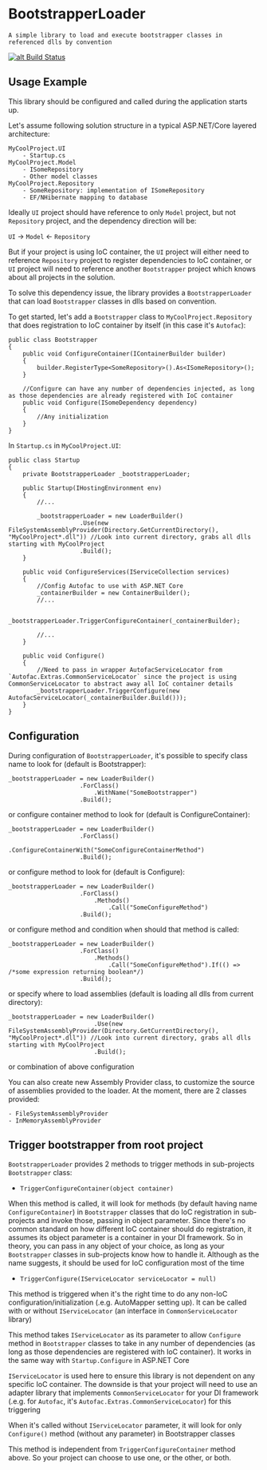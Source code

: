 # BootstrapperLoader
```
A simple library to load and execute bootstrapper classes in referenced dlls by convention
```

[![alt Build Status](https://ci.appveyor.com/api/projects/status/github/hpcsc/Sharpenter.BootstrapperLoader?branch=master&retina=true "Build Status")](https://ci.appveyor.com/project/hpcsc87/Sharpenter-BootstrapperLoader)

## Usage Example

This library should be configured and called during the application starts up.

Let's assume following solution structure in a typical ASP.NET/Core layered architecture:
```
MyCoolProject.UI
    - Startup.cs
MyCoolProject.Model
    - ISomeRepository
    - Other model classes
MyCoolProject.Repository
    - SomeRepository: implementation of ISomeRepository
    - EF/NHibernate mapping to database
```

Ideally `UI` project should have reference to only `Model` project, but not `Repository` project, and the dependency direction will be: 

`UI` -> `Model` <- `Repository`

But if your project is using IoC container, the `UI` project will either need to reference `Repository` project to register dependencies to IoC container, or `UI` project will need to reference another `Bootstrapper` project which knows about all projects in the solution.

To solve this dependency issue, the library provides a `BootstrapperLoader` that can load `Bootstrapper` classes in dlls based on convention.

To get started, let's add a `Bootstrapper` class to `MyCoolProject.Repository` that does registration to IoC container by itself (in this case it's `Autofac`):

```
public class Bootstrapper
{
    public void ConfigureContainer(IContainerBuilder builder)
    {
        builder.RegisterType<SomeRepository>().As<ISomeRepository>();
    }

    //Configure can have any number of dependencies injected, as long as those dependencies are already registered with IoC container
    public void Configure(ISomeDependency dependency)
    {
        //Any initialization
    }
}
``` 

In `Startup.cs` in `MyCoolProject.UI`:

```
public class Startup
{
    private BootstrapperLoader _bootstrapperLoader;

    public Startup(IHostingEnvironment env)
    {
        //...

        _bootstrapperLoader = new LoaderBuilder()
                    .Use(new FileSystemAssemblyProvider(Directory.GetCurrentDirectory(), "MyCoolProject*.dll")) //Look into current directory, grabs all dlls starting with MyCoolProject
                    .Build();
    }

    public void ConfigureServices(IServiceCollection services)
    {
        //Config Autofac to use with ASP.NET Core
        _containerBuilder = new ContainerBuilder();
        //...

        _bootstrapperLoader.TriggerConfigureContainer(_containerBuilder);

        //...
    }
     
    public void Configure()
    {
        //Need to pass in wrapper AutofacServiceLocator from `Autofac.Extras.CommonServiceLocator` since the project is using CommonServiceLocator to abstract away all IoC container details
        _bootstrapperLoader.TriggerConfigure(new AutofacServiceLocator(_containerBuilder.Build()));
    }
}
```

## Configuration

During configuration of `BootstrapperLoader`, it's possible to specify class name to look for (default is Bootstrapper):

```
_bootstrapperLoader = new LoaderBuilder()
                    .ForClass()
                        .WithName("SomeBootstrapper")
                    .Build();
```

or  configure container method to look for (default is ConfigureContainer):

```
_bootstrapperLoader = new LoaderBuilder()
                    .ForClass()
                        .ConfigureContainerWith("SomeConfigureContainerMethod")
                    .Build();
```

or configure method to look for (default is Configure):

```
_bootstrapperLoader = new LoaderBuilder()
                    .ForClass()
                        .Methods()
                            .Call("SomeConfigureMethod")
                    .Build();
```

or configure method and condition when should that method is called:

```
_bootstrapperLoader = new LoaderBuilder()
                    .ForClass()
                        .Methods()
                            .Call("SomeConfigureMethod").If(() => /*some expression returning boolean*/)
                    .Build();
```

or specify where to load assemblies (default is loading all dlls from current directory):

```
_bootstrapperLoader = new LoaderBuilder()
                        .Use(new FileSystemAssemblyProvider(Directory.GetCurrentDirectory(), "MyCoolProject*.dll")) //Look into current directory, grabs all dlls starting with MyCoolProject
                        .Build();
```

or combination of above configuration

You can also create new Assembly Provider class, to customize the source of assemblies provided to the loader. At the moment, there are 2 classes provided:
```
- FileSystemAssemblyProvider
- InMemoryAssemblyProvider
```

## Trigger bootstrapper from root project

`BootstrapperLoader` provides 2 methods to trigger methods in sub-projects `Bootstrapper` class:

- `TriggerConfigureContainer(object container)`

When this method is called, it will look for methods (by default having name `ConfigureContainer`) in `Bootstrapper` classes that do IoC registration in sub-projects and invoke those, passing in object parameter. Since there's no common standard on how different IoC container should do registration, it assumes its object parameter is a container in your DI framework. So in theory, you can pass in any object of your choice, as long as your `Bootstrapper` classes in sub-projects know how to handle it. Although as the name suggests, it should be used for IoC configuration most of the time

- `TriggerConfigure(IServiceLocator serviceLocator = null)`

This method is triggered when it's the right time to do any non-IoC configuration/initialization (.e.g. AutoMapper setting up). It can be called with or without `IServiceLocator` (an interface in `CommonServiceLocator` library)

This method takes `IServiceLocator` as its parameter to allow `Configure` method in `Bootstrapper` classes to take in any number of dependencies (as long as those dependencies are registered with IoC container). It works in the same way with `Startup.Configure` in ASP.NET Core

`IServiceLocator` is used here to ensure this library is not dependent on any specific IoC container. The downside is that your project will need to use an adapter library that implements `CommonServiceLocator` for your DI framework (.e.g. for `Autofac`, it's `Autofac.Extras.CommonServiceLocator`) for this triggering  

When it's called without `IServiceLocator` parameter, it will look for only `Configure()` method (without any parameter) in Bootstrapper classes

This method is independent from `TriggerConfigureContainer` method above. So your project can choose to use one, or the other, or both.